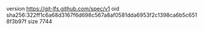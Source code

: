version https://git-lfs.github.com/spec/v1
oid sha256:322ff1c6a68d3167f6d698c567a8af0581dda6953f2c1398ca6b5c6518f3b97f
size 7744
